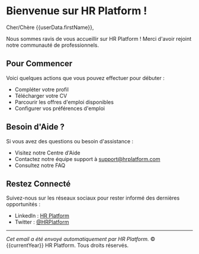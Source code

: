 # Bienvenue sur HR Platform !

Cher/Chère {{userData.firstName}},

Nous sommes ravis de vous accueillir sur HR Platform ! Merci d'avoir rejoint notre communauté de professionnels.

## Pour Commencer
Voici quelques actions que vous pouvez effectuer pour débuter :
- Compléter votre profil
- Télécharger votre CV
- Parcourir les offres d'emploi disponibles
- Configurer vos préférences d'emploi

## Besoin d'Aide ?
Si vous avez des questions ou besoin d'assistance :
- Visitez notre Centre d'Aide
- Contactez notre équipe support à support@hrplatform.com
- Consultez notre FAQ

## Restez Connecté
Suivez-nous sur les réseaux sociaux pour rester informé des dernières opportunités :
- LinkedIn : [HR Platform](https://linkedin.com/hrplatform)
- Twitter : [@HRPlatform](https://twitter.com/hrplatform)

---
*Cet email a été envoyé automatiquement par HR Platform.*
© {{currentYear}} HR Platform. Tous droits réservés. 